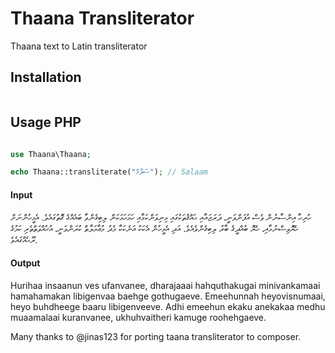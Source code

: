 # Thaana Transliterator

Thaana text to Latin transliterator

## Installation

```bash/shell

```

## Usage PHP

```php

use Thaana\Thaana;

echo Thaana::transliterate("ސަލާމް"); // Salaam
```

#### Input

ހުރިހާ އިންސާނުން ވެސް އުފަންވަނީ، ދަރަޖައާއި ޙައްޤުތަކުގައި މިނިވަންކަމާއި ހަމަހަމަކަން ލިބިގެންވާ ބައެއްގެ ގޮތުގައެވެ. އެމީހުންނަށް ހެޔޮވިސްނުމާއި، ހެޔޮ ބުއްދީގެ ބާރު ލިބިގެންވެއެވެ. އަދި އެމީހުން އެކަކު އަނެކަކާ މެދު މުޢާމަލާތް ކުރަންވަނީ، އުޚުއްވަތްތެރި ކަމުގެ ރޫޙެއްގައެވެ.

#### Output

Hurihaa insaanun ves ufanvanee, dharajaaai hahquthakugai minivankamaai hamahamakan libigenvaa baehge gothugaeve. Emeehunnah heyovisnumaai, heyo buhdheege baaru libigenveeve. Adhi emeehun ekaku anekakaa medhu muaamalaai kuranvanee, ukhuhvaitheri kamuge roohehgaeve.

Many thanks to @jinas123 for porting taana transliterator to composer.